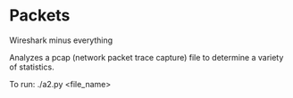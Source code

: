 # Packets
Wireshark minus everything

Analyzes a pcap (network packet trace capture) file to determine a variety of statistics.

To run: ./a2.py <file_name>
